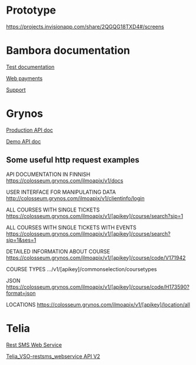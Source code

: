 
# Prototype

https://projects.invisionapp.com/share/2QGQG18TXD4#/screens

# Bambora documentation

[Test documentation](https://payform.bambora.com/docs/web_payments/?page=testing)

[Web payments](https://payform.bambora.com/docs/web_payments/)

[Support](payform@bambora.com)


# Grynos

[Production API doc](https://vlapi.grynos.com/vlilmoapix/v1/docs)

[Demo API doc](https://vltestapi.grynos.com/vlilmoapix/v1/docs)

## Some useful http request examples

API DOCUMENTATION IN FINNISH
https://colosseum.grynos.com/ilmoapix/v1/docs

USER INTERFACE FOR MANIPULATING DATA
http://colosseum.grynos.com/ilmoapix/v1/clientinfo/login

ALL COURSES WITH SINGLE TICKETS
https://colosseum.grynos.com/ilmoapix/v1/[apikey]/course/search?sip=1

ALL COURSES WITH SINGLE TICKETS WITH EVENTS
https://colosseum.grynos.com/ilmoapix/v1/[apikey]/course/search?sip=1&ses=1

DETAILED INFORMATION ABOUT COURSE
https://colosseum.grynos.com/ilmoapix/v1/[apikey]/course/code/V171942

COURSE TYPES
.../v1/[apikey]/commonselection/coursetypes

JSON
https://colosseum.grynos.com/ilmoapix/v1/[apikey]/course/code/H173590?format=json

LOCATIONS
https://colosseum.grynos.com/ilmoapix/v1/[apikey]/location/all

# Telia

[Rest SMS Web Service](Telia_Monikanavaviestintä_SMS_Messaging_WebService_API_v2.pdf)

[Telia_VSO-restsms_webservice API V2](Telia_VSO-restsms_webservice.pdf)